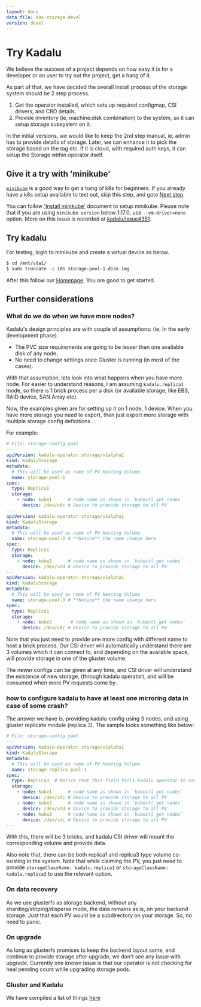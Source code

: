 ```yaml
---
layout: docs
data_file: k8s-storage-devel
version: devel
---
```

# Try Kadalu

We believe the success of a project depends on  how easy it is for a developer
or an user to try out the project, get a hang of it.

As part of that, we have decided the overall install process of the storage
system should be 2 step process.

1. Get the operator installed, which sets up required configmap, CSI drivers,
   and CRD details.
2. Provide inventory (ie, machine:disk combination) to the system, so it can
   setup storage subsystem on it.

In the initial versions, we would like to keep the 2nd step manual, ie, admin
has to provide details of storage. Later, we can enhance it to pick the
storage based on the tag etc. If it is cloud, with required auth keys,
it can setup the Storage within operator itself.

## Give it a try with 'minikube'

[`minikube`](https://kubernetes.io/docs/setup/minikube/) is a good way to get a hang of k8s for beginners. If you already have a k8s setup available to test out, skip this step, and goto [Next step](#try-kadalu)

You can follow ['Install minikube'](https://kubernetes.io/docs/tasks/tools/install-minikube/) document to setup minikube. Please note that if you are using `minikube version` below 1.17.0, use `--vm-driver=none` option. More on this issue is recorded at [kadalu/issue#351](https://github.com/kadalu/kadalu/issues/351).

## Try kadalu

For testing, login to minikube and create a virtual device as below.

```bash
$ cd /mnt/vda1/
$ sudo truncate -s 10G storage-pool-1.disk.img
```

After this follow our [Homepage](https://github.com/kadalu/kadalu). You are good to get started.

## Further considerations

### What do we do when we have more nodes?

Kadalu's design principles are with couple of assumptions: (ie, In the early development phase).

- The PVC size requirements are going to be lesser than one available disk of any node.
- No need to change settings once Gluster is running (in most of the cases).

With that assumption, lets look into what happens when you have more node. For easier to understand reasons, I am assuming `kadalu.replica1` mode, so there is 1 brick process per a disk (or available storage, like EBS, RAID device, SAN Array etc).

Now, the examples given are for setting up it on 1 node, 1 device. When you have more storage you need to export, then just export more storage with multiple storage config definitions.

For example:

```yaml
# File: storage-config.yaml
---
apiVersion: kadalu-operator.storage/v1alpha1
kind: KadaluStorage
metadata:
  # This will be used as name of PV Hosting Volume
  name: storage-pool-1
spec:
  type: Replica1
  storage:
    - node: kube1      # node name as shown in `kubectl get nodes`
      device: /dev/vdc # Device to provide storage to all PV
---
apiVersion: kadalu-operator.storage/v1alpha1
kind: KadaluStorage
metadata:
  # This will be used as name of PV Hosting Volume
  name: storage-pool-2 # **Notice** the name change here
spec:
  type: Replica1
  storage:
    - node: kube2      # node name as shown in `kubectl get nodes`
      device: /dev/vdd # Device to provide storage to all PV
---
apiVersion: kadalu-operator.storage/v1alpha1
kind: KadaluStorage
metadata:
  # This will be used as name of PV Hosting Volume
  name: storage-pool-3 # **Notice** the name change here
spec:
  type: Replica1
  storage:
    - node: kube3       # node name as shown in `kubectl get nodes`
      device: /dev/vdc # Device to provide storage to all PV
```

Note that you just need to provide one more config with different name to host a brick process. Our CSI driver will automatically understand there are 3 volumes which it can connect to, and depending on the available space, will provide storage in one of the gluster volume.

The newer configs can be given at any time, and CSI driver will understand the existence of new storage, (through kadalu operator), and will be consumed when more PV requests come by.

### how to configure kadalu to have at least one mirroring data in case of some crash?

The answer we have is, providing kadalu-config using 3 nodes, and using gluster replicate module (replica 3). The sample looks something like below:

```yaml
# File: storage-config.yaml
---
apiVersion: kadalu-operator.storage/v1alpha1
kind: KadaluStorage
metadata:
  # This will be used as name of PV Hosting Volume
  name: storage-replica-pool-1
spec:
  type: Replica3  # Notice that this field tells kadalu operator to use replicate module.
  storage:
    - node: kube1      # node name as shown in `kubectl get nodes`
      device: /dev/vdc # Device to provide storage to all PV
    - node: kube2      # node name as shown in `kubectl get nodes`
      device: /dev/vdd # Device to provide storage to all PV
    - node: kube3      # node name as shown in `kubectl get nodes`
      device: /dev/vdc # Device to provide storage to all PV
---
```

With this, there will be 3 bricks, and kadalu CSI driver will mount the corresponding volume and provide data.

Also note that, there can be both replica1 and replica3 type volume co-existing in the system. Note that while claiming the PV, you just need to provide `storageClassName: kadalu.replica1` or `storageClassName: kadalu.replica3` to use the relevant option.

### On data recovery

As we use glusterfs as storage backend, without any sharding/striping/disperse mode, the data remains as is, on your backend storage. Just that each PV would be a subdirectory on your storage. So, no need to panic.

### On upgrade

As long as glusterfs promises to keep the backend layout same, and continue to provide storage after upgrade, we don't see any issue with upgrade. Currently one known issue is that our operator is not checking for heal pending count while upgrading storage pods.


### Gluster and Kadalu

We have compiled a list of things [here](https://kadalu.io/docs/k8s-storage/latest/gluster-and-kadalu)
